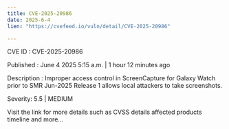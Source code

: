 ```yaml
---
title: CVE-2025-20986
date: 2025-6-4
lien: "https://cvefeed.io/vuln/detail/CVE-2025-20986"

---
```


CVE ID : CVE-2025-20986

Published :  June 4
2025
5:15 a.m. | 1 hour
12 minutes ago

Description : Improper access control in ScreenCapture for Galaxy Watch prior to SMR Jun-2025 Release 1 allows local attackers to take screenshots.

Severity: 5.5 | MEDIUM

Visit the link for more details
such as CVSS details
affected products
timeline
and more...

